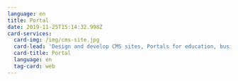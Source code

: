 ```yaml
---
language: en
title: Portal
date: 2019-11-25T15:14:32.998Z
card-services:
  card-img: /img/cms-site.jpg
  card-lead: 'Design and develop CMS sites, Portals for education, business, medical...'
  card-title: Portal
  language: en
  tag-card: web
---
```


